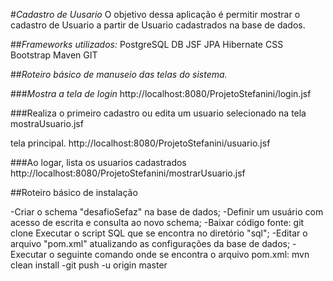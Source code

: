 #*Cadastro de Uusario*
O objetivo dessa aplicação é permitir mostrar o cadastro de Usuario a partir de Usuario cadastrados na base de dados.

##*Frameworks utilizados:*
 PostgreSQL DB
 JSF
 JPA
 Hibernate
 CSS
 Bootstrap
 Maven
 GIT
 
##*Roteiro básico de manuseio das telas do sistema.*

###*Mostra a tela de login*
http://localhost:8080/ProjetoStefanini/login.jsf


###Realiza o primeiro cadastro ou edita um usuario selecionado na tela mostraUsuario.jsf

tela principal.
http://localhost:8080/ProjetoStefanini/usuario.jsf

###Ao logar, lista os usuarios cadastrados
http://localhost:8080/ProjetoStefanini/mostrarUsuario.jsf
 
 ##Roteiro básico de instalação

 -Criar o schema "desafioSefaz" na base de dados;
 -Definir um usuário com acesso de escrita e consulta ao novo schema; 
 -Baixar código fonte: git clone Executar o script SQL que se encontra no diretório "sql";
 -Editar o arquivo "pom.xml" atualizando as configurações da base de dados; 
 -Executar o seguinte comando onde se encontra o arquivo pom.xml: mvn clean install
 -git push -u origin master
